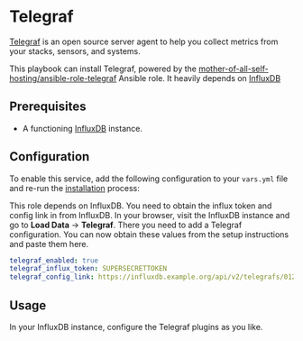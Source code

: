 # Telegraf

[Telegraf](https://www.influxdata.com/) is an open source server agent to help you collect metrics from your stacks, sensors, and systems.

This playbook can install Telegraf, powered by the [mother-of-all-self-hosting/ansible-role-telegraf](https://github.com/mother-of-all-self-hosting/ansible-role-telegraf) Ansible role. It heavily depends on [InfluxDB](influxdb.md)

## Prerequisites

* A functioning [InfluxDB](influxdb.md) instance.

## Configuration

To enable this service, add the following configuration to your `vars.yml` file and re-run the [installation](../installing.md) process:

This role depends on InfluxDB. You need to obtain the influx token and config link in from InfluxDB.
In your browser, visit the InfluxDB instance and go to **Load Data** -> **Telegraf**.
There you need to add a Telegraf configuration. You can now obtain these values from the setup instructions and paste them here.

```yaml
telegraf_enabled: true
telegraf_influx_token: SUPERSECRETTOKEN
telegraf_config_link: https://influxdb.example.org/api/v2/telegrafs/0123456789
```

## Usage

In your InfluxDB instance, configure the Telegraf plugins as you like.
